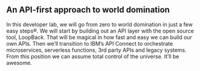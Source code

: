 An API-first approach to world domination
---
In this developer lab, we will go from zero to world domination in just a few easy steps®. We will start by building out an API layer with the open source tool, LoopBack. That will be magical in how fast and easy we can build our own APIs. Then we’ll transition to IBM’s API Connect to orchestrate microservices, serverless functions, 3rd party APIs and legacy systems. From this position we can assume total control of the universe. It’ll be awesome.

